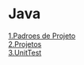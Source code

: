 # Java
[1.Padroes de Projeto](https://github.com/Milhousepaulojean/MiscellaneousStudies/tree/Java/BackEnd/Java/PadroesDeProjeto)  
[2.Projetos](https://github.com/Milhousepaulojean/MiscellaneousStudies/tree/Java/BackEnd/Java/Projetos)  
[3.UnitTest](https://github.com/Milhousepaulojean/MiscellaneousStudies/tree/Java/BackEnd/Java/UnitTest)  


